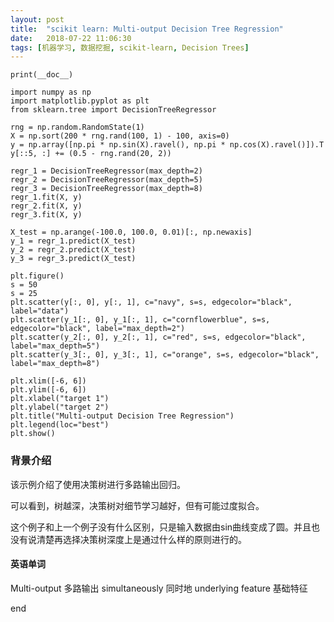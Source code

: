 ```yaml
---
layout: post
title:  "scikit learn: Multi-output Decision Tree Regression"
date:   2018-07-22 11:06:30
tags: [机器学习, 数据挖掘, scikit-learn, Decision Trees]
---
```


    print(__doc__)

    import numpy as np
    import matplotlib.pyplot as plt
    from sklearn.tree import DecisionTreeRegressor

    rng = np.random.RandomState(1)
    X = np.sort(200 * rng.rand(100, 1) - 100, axis=0)
    y = np.array([np.pi * np.sin(X).ravel(), np.pi * np.cos(X).ravel()]).T
    y[::5, :] += (0.5 - rng.rand(20, 2))

    regr_1 = DecisionTreeRegressor(max_depth=2)
    regr_2 = DecisionTreeRegressor(max_depth=5)
    regr_3 = DecisionTreeRegressor(max_depth=8)
    regr_1.fit(X, y)
    regr_2.fit(X, y)
    regr_3.fit(X, y)

    X_test = np.arange(-100.0, 100.0, 0.01)[:, np.newaxis]
    y_1 = regr_1.predict(X_test)
    y_2 = regr_2.predict(X_test)
    y_3 = regr_3.predict(X_test)

    plt.figure()
    s = 50
    s = 25
    plt.scatter(y[:, 0], y[:, 1], c="navy", s=s, edgecolor="black", label="data")
    plt.scatter(y_1[:, 0], y_1[:, 1], c="cornflowerblue", s=s, edgecolor="black", label="max_depth=2")
    plt.scatter(y_2[:, 0], y_2[:, 1], c="red", s=s, edgecolor="black", label="max_depth=5")
    plt.scatter(y_3[:, 0], y_3[:, 1], c="orange", s=s, edgecolor="black", label="max_depth=8")

    plt.xlim([-6, 6])
    plt.ylim([-6, 6])
    plt.xlabel("target 1")
    plt.ylabel("target 2")
    plt.title("Multi-output Decision Tree Regression")
    plt.legend(loc="best")
    plt.show()

### 背景介绍
该示例介绍了使用决策树进行多路输出回归。

可以看到，树越深，决策树对细节学习越好，但有可能过度拟合。

这个例子和上一个例子没有什么区别，只是输入数据由sin曲线变成了圆。并且也没有说清楚再选择决策树深度上是通过什么样的原则进行的。

#### 英语单词
Multi-output 多路输出
simultaneously 同时地
underlying feature 基础特征

end
